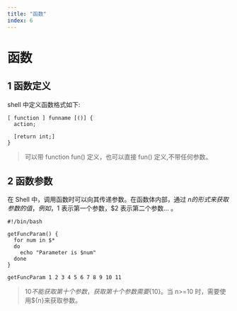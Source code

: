 ```yaml
---
title: "函数"
index: 6
---
```


# 函数

## 1 函数定义

shell 中定义函数格式如下:

```shell
[ function ] funname [()] {
  action;

  [return int;]
}
```

> 可以带 function fun() 定义，也可以直接 fun() 定义,不带任何参数。

## 2 函数参数

在 Shell 中，调用函数时可以向其传递参数。在函数体内部，通过 $n 的形式来获取参数的值，例如，$1 表示第一个参数，\$2 表示第二个参数... 。

```shell
#!/bin/bash

getFuncParam() {
  for num in $*
  do
    echo "Parameter is $num"
  done
}

getFuncParam 1 2 3 4 5 6 7 8 9 10 11
```

> $10 不能获取第十个参数，获取第十个参数需要${10}。当 n>=10 时，需要使用\${n}来获取参数。
